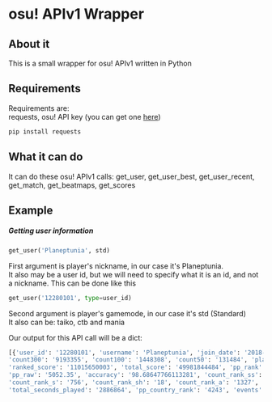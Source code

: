 # osu! APIv1 Wrapper
## About it
This is a small wrapper for osu! APIv1 written in Python

## Requirements
Requirements are:  
requests, osu! API key (you can get one [here](https://osu.ppy.sh/p/api))
```python
pip install requests
```

## What it can do
It can do these osu! APIv1 calls:
get_user,
get_user_best,
get_user_recent,
get_match,
get_beatmaps,
get_scores

## Example
##### Getting user information
```python
get_user('Planeptunia', std)
```
First argument is player's nickname, in our case it's Planeptunia.  
It also may be a user id, but we will need to specify what it is an id, and not a nickname. This can be done like this
```python
get_user('12280101', type=user_id)
```
Second argument is player's gamemode, in our case it's std (Standard)  
It also can be: taiko, ctb and mania  


Our output for this API call will be a dict:
```python
[{'user_id': '12280101', 'username': 'Planeptunia', 'join_date': '2018-05-16 16:14:50',
'count300': '9193355', 'count100': '1448308', 'count50': '131484', 'playcount': '41311',
'ranked_score': '11015650003', 'total_score': '49981844484', 'pp_rank': '55119', 'level': '100.231',
'pp_raw': '5052.35', 'accuracy': '98.68647766113281', 'count_rank_ss': '65', 'count_rank_ssh': '2',
'count_rank_s': '756', 'count_rank_sh': '18', 'count_rank_a': '1327', 'country': 'RU',
'total_seconds_played': '2886864', 'pp_country_rank': '4243', 'events': []}]
```
